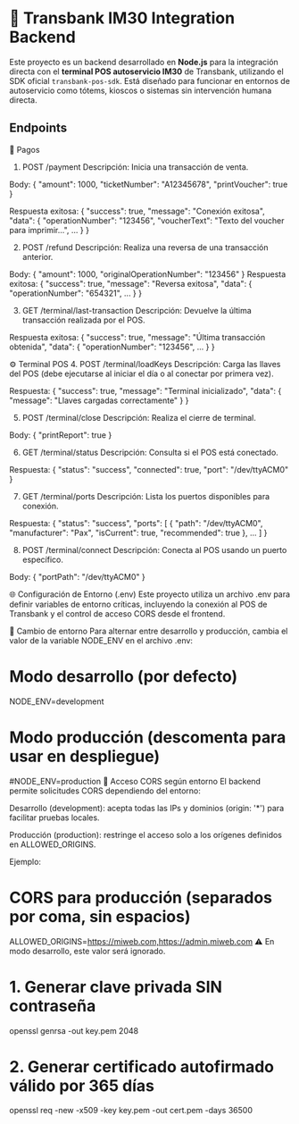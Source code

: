 # 🔌 Transbank IM30 Integration Backend

Este proyecto es un backend desarrollado en **Node.js** para la integración directa con el **terminal POS autoservicio IM30** de Transbank, utilizando el SDK oficial `transbank-pos-sdk`. Está diseñado para funcionar en entornos de autoservicio como tótems, kioscos o sistemas sin intervención humana directa.

## Endpoints

🔁 Pagos
1. POST /payment
Descripción: Inicia una transacción de venta.

Body:
{
  "amount": 1000,
  "ticketNumber": "A12345678",
  "printVoucher": true
}

Respuesta exitosa:
{
  "success": true,
  "message": "Conexión exitosa",
  "data": {
    "operationNumber": "123456",
    "voucherText": "Texto del voucher para imprimir...",
    ...
  }
}

2. POST /refund
Descripción: Realiza una reversa de una transacción anterior.

Body:
{
  "amount": 1000,
  "originalOperationNumber": "123456"
}
Respuesta exitosa:
{
  "success": true,
  "message": "Reversa exitosa",
  "data": {
    "operationNumber": "654321",
    ...
  }
}

3. GET /terminal/last-transaction
Descripción: Devuelve la última transacción realizada por el POS.

Respuesta exitosa:
{
  "success": true,
  "message": "Última transacción obtenida",
  "data": {
    "operationNumber": "123456",
    ...
  }
}

⚙️ Terminal POS
4. POST /terminal/loadKeys
Descripción: Carga las llaves del POS (debe ejecutarse al iniciar el día o al conectar por primera vez).

Respuesta:
{
  "success": true,
  "message": "Terminal inicializado",
  "data": {
    "message": "Llaves cargadas correctamente"
  }
}

5. POST /terminal/close
Descripción: Realiza el cierre de terminal.

Body:
{
  "printReport": true
}

6. GET /terminal/status
Descripción: Consulta si el POS está conectado.

Respuesta:
{
  "status": "success",
  "connected": true,
  "port": "/dev/ttyACM0"
}

7. GET /terminal/ports
Descripción: Lista los puertos disponibles para conexión.

Respuesta:
{
  "status": "success",
  "ports": [
    {
      "path": "/dev/ttyACM0",
      "manufacturer": "Pax",
      "isCurrent": true,
      "recommended": true
    },
    ...
  ]
}

8. POST /terminal/connect
Descripción: Conecta al POS usando un puerto específico.

Body:
{
  "portPath": "/dev/ttyACM0"
}

🌐 Configuración de Entorno (.env)
Este proyecto utiliza un archivo .env para definir variables de entorno críticas, incluyendo la conexión al POS de Transbank y el control de acceso CORS desde el frontend.

🔧 Cambio de entorno
Para alternar entre desarrollo y producción, cambia el valor de la variable NODE_ENV en el archivo .env:

# Modo desarrollo (por defecto)
NODE_ENV=development

# Modo producción (descomenta para usar en despliegue)
#NODE_ENV=production
🔐 Acceso CORS según entorno
El backend permite solicitudes CORS dependiendo del entorno:

Desarrollo (development): acepta todas las IPs y dominios (origin: '*') para facilitar pruebas locales.

Producción (production): restringe el acceso solo a los orígenes definidos en ALLOWED_ORIGINS.

Ejemplo:

# CORS para producción (separados por coma, sin espacios)
ALLOWED_ORIGINS=https://miweb.com,https://admin.miweb.com
⚠️ En modo desarrollo, este valor será ignorado.

# 1. Generar clave privada SIN contraseña
openssl genrsa -out key.pem 2048

# 2. Generar certificado autofirmado válido por 365 días
openssl req -new -x509 -key key.pem -out cert.pem -days 36500